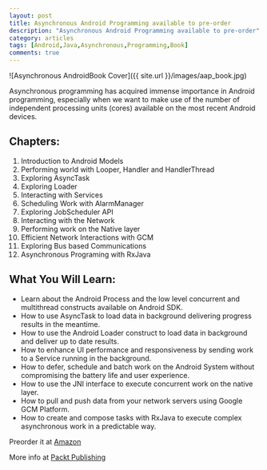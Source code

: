 ```yaml
---
layout: post
title: Asynchronous Android Programming available to pre-order
description: "Asynchronous Android Programming available to pre-order"
category: articles
tags: [Android,Java,Asynchronous,Programming,Book]
comments: true
---
```


![Asynchronous AndroidBook Cover]({{ site.url }}/images/aap_book.jpg)

Asynchronous programming has acquired immense importance in Android programming, especially when we want to make use of the number of independent processing units (cores) available on the most recent Android devices.

## Chapters:

1.	Introduction to Android Models
2.	Performing world with Looper, Handler and HandlerThread
3.	Exploring AsyncTask
4.	Exploring Loader
5.	Interacting with Services
6.	Scheduling Work with AlarmManager
7.	Exploring JobScheduler API
8.	Interacting with the Network
9.	Performing work on the Native layer
10.	Efficient Network Interactions with GCM
11.	Exploring Bus based Communications
12.	Asynchronous Programing with RxJava


## What You Will Learn:

* Learn about the Android Process and  the low level  concurrent and multithread constructs available on Android SDK.
* How to use AsyncTask to load data in background delivering progress results in the meantime.
* How to use the Android Loader construct to load data in background and deliver up to date results.
* How to enhance UI performance and responsiveness by sending work to a Service running in the background.
* How to defer, schedule and batch work on the Android System without compromising the battery life and user experience.
* How to use the JNI interface to execute concurrent work on the native layer.
* How to pull and push data from your network servers using Google GCM Platform.
* How to create and compose tasks with RxJava to execute complex asynchronous work  in a predictable way.

Preorder it at [Amazon](http://www.amazon.co.uk/Asynchronous-Android-Programming-Helder-Vasconcelos/dp/1785883240/)

More info at [Packt Publishing](https://www.packtpub.com/application-development/asynchronous-android-programming)
